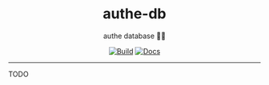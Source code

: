 <h1 align="center">authe-db</h1>

<div align="center">

authe database 👤💾

[![Build](https://github.com/radio-aktywne/authe-db/actions/workflows/build.yaml/badge.svg)](https://github.com/radio-aktywne/authe-db/actions/workflows/build.yaml)
[![Docs](https://github.com/radio-aktywne/authe-db/actions/workflows/docs.yaml/badge.svg)](https://github.com/radio-aktywne/authe-db/actions/workflows/docs.yaml)

</div>

---

TODO
